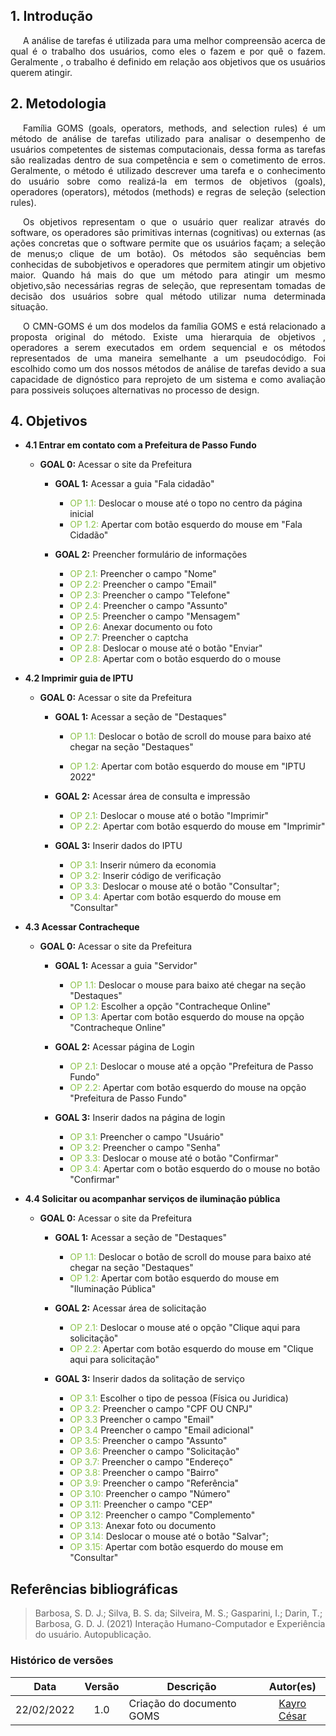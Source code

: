 ## 1. Introdução

<p style="text-indent: 20px; text-align: justify">
A análise de tarefas é utilizada para  uma melhor compreensão acerca de qual é o trabalho dos usuários, como eles o fazem e por quê o fazem. Geralmente , o trabalho é definido em relação aos objetivos que os usuários querem atingir. 
</p>

## 2. Metodologia

<p style="text-indent: 20px; text-align: justify">
Família GOMS (goals, operators, methods, and selection rules) é um método de análise de tarefas utilizado para analisar o desempenho de usuários competentes de sistemas computacionais, dessa forma as tarefas são realizadas dentro de sua competência e sem o cometimento de erros. Geralmente, o método é utilizado descrever uma tarefa e o conhecimento do usuário sobre como realizá-la em termos de objetivos (goals), operadores (operators), métodos (methods) e regras de seleção (selection rules).
</p>

<p style="text-indent: 20px; text-align: justify">
 Os objetivos representam o que o usuário quer realizar através do software, os operadores são primitivas internas (cognitivas) ou externas (as ações concretas que o software permite que os usuários façam; a seleção de menus;o clique de um botão). Os métodos são sequências bem conhecidas de subobjetivos e operadores que permitem atingir um objetivo maior. Quando há mais do que um método para atingir um mesmo objetivo,são necessárias regras de seleção, que representam tomadas de decisão dos usuários sobre qual método utilizar numa determinada situação.
</p>
</p>

<p style="text-indent: 20px; text-align: justify">
O CMN-GOMS é um dos modelos da família GOMS e está relacionado a proposta original do método. Existe uma hierarquia de objetivos , operadores  a serem executados em ordem sequencial e os métodos representados de uma maneira semelhante a um pseudocódigo. Foi escolhido como um dos nossos métodos de análise de tarefas devido a sua capacidade de dignóstico para reprojeto de um sistema e como avaliação para possiveis soluçoes alternativas no processo de design.
</p>


## 4. Objetivos

- <b> 4.1  Entrar em contato com a Prefeitura de Passo Fundo </b>

    - <span > <b>GOAL 0:</b></span> Acessar o site da Prefeitura

        - <span ><b>GOAL 1:</b></span> Acessar a guia "Fala cidadão"

             -  <span style=" color:#8bc34b">OP 1.1:</span> Deslocar o mouse até o topo no centro da página inicial
             - <span style=" color:#8bc34b">OP 1.2:</span> Apertar com botão esquerdo do mouse em "Fala Cidadão"

        - <span ><b>GOAL 2:</b></span> Preencher formulário de informações

            - <span style=" color:#8bc34b">OP 2.1:</span> Preencher o campo "Nome"
            - <span style=" color:#8bc34b">OP 2.2:</span> Preencher o campo "Email"
            - <span style=" color:#8bc34b">OP 2.3:</span> Preencher o campo "Telefone"
            - <span style=" color:#8bc34b">OP 2.4:</span> Preencher o campo "Assunto"
            - <span style=" color:#8bc34b">OP 2.5:</span> Preencher o campo "Mensagem"
            - <span style=" color:#8bc34b">OP 2.6:</span> Anexar documento ou foto 
            - <span style=" color:#8bc34b">OP 2.7:</span> Preencher o captcha
             - <span style=" color:#8bc34b">OP 2.8:</span> Deslocar o mouse até o botão "Enviar"
            - <span style=" color:#8bc34b">OP 2.8:</span> Apertar com o botão esquerdo do o mouse 


- <b> 4.2  Imprimir guia de IPTU </b>

    - <span> <b>GOAL 0:</b> </span> Acessar o site da Prefeitura

        - <span ><b>GOAL 1:</b></span> Acessar a seção de "Destaques"

             - <span style=" color:#8bc34b">OP 1.1:</span> Deslocar o botão de scroll do mouse para baixo até chegar na seção "Destaques"

            - <span style=" color:#8bc34b">OP 1.2:</span> Apertar com botão esquerdo do mouse em "IPTU 2022"

        - <span ><b>GOAL 2:</b></span> Acessar área de consulta e impressão

            - <span style="color: #8bc34b">OP 2.1:</span> Deslocar o mouse até o 
               botão "Imprimir"
            - <span style=" color:#8bc34b">OP 2.2:</span> Apertar com botão esquerdo do mouse em "Imprimir"     

        - <span ><b>GOAL 3:</b></span> Inserir dados do IPTU

            - <span style=" color:#8bc34b">OP 3.1:</span> Inserir número da economia
            - <span style=" color:#8bc34b">OP 3.2:</span> Inserir código de verificação
            - <span style=" color:#8bc34b">OP 3.3:</span>  Deslocar o mouse até o botão "Consultar";
            - <span style=" color:#8bc34b">OP 3.4:</span> Apertar com botão esquerdo do mouse em "Consultar"

- <b> 4.3  Acessar Contracheque </b>

    - <span> <b>GOAL 0:</b> </span> Acessar o site da Prefeitura

        - <span ><b>GOAL 1:</b></span> Acessar a guia "Servidor"

            - <span style="color: #8bc34b">OP 1.1:</span> Deslocar o mouse para baixo até chegar na seção "Destaques"
            - <span style=" color:#8bc34b">OP 1.2:</span> Escolher a opção "Contracheque Online"
            - <span style=" color:#8bc34b">OP 1.3:</span> Apertar com botão esquerdo do mouse na opção "Contracheque Online"

        - <span ><b>GOAL 2:</b></span>  Acessar página de Login 

            - <span style="color: #8bc34b">OP 2.1:</span> Deslocar o mouse até a opção "Prefeitura de Passo Fundo"
            - <span style=" color:#8bc34b">OP 2.2:</span> Apertar com botão esquerdo do mouse na opção "Prefeitura de Passo Fundo"

         - <span ><b>GOAL 3:</b></span>  Inserir dados na página de login

            - <span style=" color:#8bc34b">OP 3.1:</span> Preencher o campo "Usuário"
            - <span style=" color:#8bc34b">OP 3.2:</span> Preencher o campo "Senha"
             - <span style=" color:#8bc34b">OP 3.3:</span> Deslocar o mouse até o botão "Confirmar"
            - <span style=" color:#8bc34b">OP 3.4:</span> Apertar com o botão esquerdo do o mouse no botão "Confirmar"
               
    

- <b> 4.4 Solicitar ou acompanhar serviços de iluminação pública </b>
     - <span> <b>GOAL 0:</b> </span> Acessar o site da Prefeitura
          - <span ><b>GOAL 1:</b></span> Acessar a seção de "Destaques"

             - <span style=" color:#8bc34b">OP 1.1:</span> Deslocar o botão de scroll do mouse para baixo até chegar na seção "Destaques"
            - <span style=" color:#8bc34b">OP 1.2:</span> Apertar com botão esquerdo do mouse em "Iluminação Pública"

        - <span ><b>GOAL 2:</b></span> Acessar área de solicitação

            - <span style="color: #8bc34b">OP 2.1:</span> Deslocar o mouse até 
               o opção "Clique aqui para solicitação" 
            - <span style=" color:#8bc34b">OP 2.2:</span> Apertar com botão esquerdo do mouse em "Clique aqui para solicitação"      

        - <span ><b>GOAL 3:</b></span> Inserir dados da solitação de serviço

            - <span style=" color:#8bc34b">OP 3.1:</span> Escolher o tipo de pessoa (Física ou Juridica)
            - <span style=" color:#8bc34b">OP 3.2:</span> Preencher o campo  "CPF OU CNPJ"
            - <span style=" color:#8bc34b">OP 3.3</span> Preencher o campo "Email"
            - <span style=" color:#8bc34b">OP 3.4</span> Preencher o campo "Email adicional"
            - <span style=" color:#8bc34b">OP 3.5:</span> Preencher o campo "Assunto"
            - <span style=" color:#8bc34b">OP 3.6:</span> Preencher o campo "Solicitação"
            - <span style=" color:#8bc34b">OP 3.7:</span> Preencher o campo "Endereço"
            - <span style=" color:#8bc34b">OP 3.8:</span> Preencher o campo  "Bairro"
            - <span style=" color:#8bc34b">OP 3.9:</span> Preencher o campo  "Referência"
            - <span style=" color:#8bc34b">OP 3.10:</span> Preencher o campo  "Número"
            - <span style=" color:#8bc34b">OP 3.11:</span> Preencher o campo  "CEP"
            - <span style=" color:#8bc34b">OP 3.12:</span> Preencher o campo  "Complemento"
            - <span style=" color:#8bc34b">OP 3.13:</span> Anexar foto ou documento
            - <span style=" color:#8bc34b">OP 3.14:</span> Deslocar o mouse até o botão "Salvar";
            - <span style=" color:#8bc34b">OP 3.15:</span> Apertar com botão esquerdo do mouse em "Consultar"

## Referências bibliográficas

> Barbosa, S. D. J.; Silva, B. S. da; Silveira, M. S.; Gasparini, I.; Darin, T.; Barbosa, G. D. J. (2021) Interação Humano-Computador e Experiência do usuário. Autopublicação.

### Histórico de versões

 | **Data**   | **Versão** | **Descrição**                            |                **Autor(es)**                 |
 | ---------- | :--------: | ---------------------------------------- | :------------------------------------------: |
 | 22/02/2022 |    1.0     | Criação do documento GOMS           |        [Kayro César](https://github.com/kayrocesar)         |
 